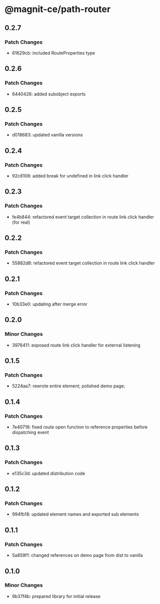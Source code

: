 # @magnit-ce/path-router

## 0.2.7

### Patch Changes

- 61629cb: included RouteProperties type

## 0.2.6

### Patch Changes

- 6440426: added subobject exports

## 0.2.5

### Patch Changes

- d018683: updated vanilla versions

## 0.2.4

### Patch Changes

- 92c8106: added break for undefined in link click handler

## 0.2.3

### Patch Changes

- fe4b844: refactored event target collection in route link click handler (for real)

## 0.2.2

### Patch Changes

- 55882d8: refactored event target collection in route link click handler

## 0.2.1

### Patch Changes

- 10b33e0: updating after merge error

## 0.2.0

### Minor Changes

- 3976411: exposed route link click handler for external listening

## 0.1.5

### Patch Changes

- 5224aa7: rewrote entire element; polished demo page;

## 0.1.4

### Patch Changes

- 7e40716: fixed route open function to reference properties before dispatching event

## 0.1.3

### Patch Changes

- e135c3d: updated distribution code

## 0.1.2

### Patch Changes

- 994fb18: updated element names and exported sub elements

## 0.1.1

### Patch Changes

- 5a859f1: changed references on demo page from dist to vanilla

## 0.1.0

### Minor Changes

- 9b37f4b: prepared library for initial release
